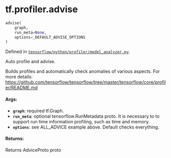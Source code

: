 <div itemscope itemtype="http://developers.google.com/ReferenceObject">
<meta itemprop="name" content="tf.profiler.advise" />
</div>

# tf.profiler.advise

``` python
advise(
    graph,
    run_meta=None,
    options=_DEFAULT_ADVISE_OPTIONS
)
```



Defined in [`tensorflow/python/profiler/model_analyzer.py`](https://www.tensorflow.org/code/tensorflow/python/profiler/model_analyzer.py).

Auto profile and advise.

  Builds profiles and automatically check anomalies of various
  aspects. For more details:
  https://github.com/tensorflow/tensorflow/tree/master/tensorflow/core/profiler/README.md

#### Args:

* <b>`graph`</b>: required tf.Graph.
* <b>`run_meta`</b>: optional tensorflow.RunMetadata proto. It is necessary to
      to support run time information profiling, such as time and memory.
* <b>`options`</b>: see ALL_ADVICE example above. Default checks everything.

#### Returns:

Returns AdviceProto proto